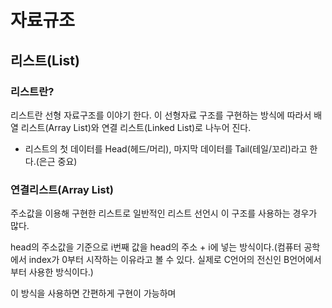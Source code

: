# 자료규조

## 리스트(List)

### 리스트란?

리스트란 선형 자료구조를 이야기 한다. 이 선형자료 구조를 구현하는 방식에 따라서 배열 리스트(Array List)와 연결 리스트(Linked List)로 나누어 진다.

- 리스트의 첫 데이터를 Head(헤드/머리), 마지막 데이터를 Tail(테일/꼬리)라고 한다.(은근 중요)



### 연결리스트(Array List)

주소값을 이용해 구현한 리스트로 일반적인 리스트 선언시 이 구조를 사용하는 경우가 많다.

head의 주소값을 기준으로 i번째 값을 head의 주소 + i에 넣는 방식이다.(컴퓨터 공학에서 index가 0부터 시작하는 이유라고 볼 수 있다. 실제로 C언어의 전신인 B언어에서 부터 사용한 방식이다.)

이 방식을 사용하면 간편하게 구현이 가능하며 


